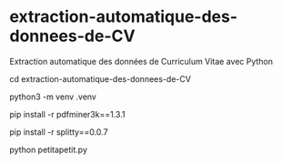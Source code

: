 # extraction-automatique-des-donnees-de-CV
Extraction automatique des données de Curriculum Vitae avec Python

cd extraction-automatique-des-donnees-de-CV

python3 -m venv .venv

pip install -r pdfminer3k==1.3.1

pip install -r splitty==0.0.7

python petitapetit.py

